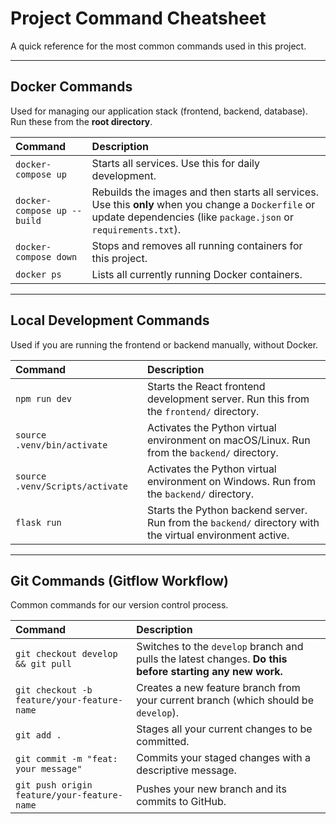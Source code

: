 # Project Command Cheatsheet

A quick reference for the most common commands used in this project.

---

## Docker Commands

Used for managing our application stack (frontend, backend, database). Run these from the **root directory**.

| Command | Description |
| :--- | :--- |
| `docker-compose up` | Starts all services. Use this for daily development. |
| `docker-compose up --build` | Rebuilds the images and then starts all services. Use this **only** when you change a `Dockerfile` or update dependencies (like `package.json` or `requirements.txt`). |
| `docker-compose down` | Stops and removes all running containers for this project. |
| `docker ps` | Lists all currently running Docker containers. |

---

## Local Development Commands

Used if you are running the frontend or backend manually, without Docker.

| Command | Description |
| :--- | :--- |
| `npm run dev` | Starts the React frontend development server. Run this from the `frontend/` directory. |
| `source .venv/bin/activate` | Activates the Python virtual environment on macOS/Linux. Run from the `backend/` directory. |
| `source .venv/Scripts/activate`| Activates the Python virtual environment on Windows. Run from the `backend/` directory. |
| `flask run` | Starts the Python backend server. Run from the `backend/` directory with the virtual environment active. |

---

## Git Commands (Gitflow Workflow)

Common commands for our version control process.

| Command | Description |
| :--- | :--- |
| `git checkout develop && git pull` | Switches to the `develop` branch and pulls the latest changes. **Do this before starting any new work.** |
| `git checkout -b feature/your-feature-name` | Creates a new feature branch from your current branch (which should be `develop`). |
| `git add .` | Stages all your current changes to be committed. |
| `git commit -m "feat: your message"` | Commits your staged changes with a descriptive message. |
| `git push origin feature/your-feature-name` | Pushes your new branch and its commits to GitHub. |